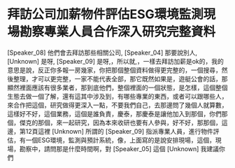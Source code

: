 # 拜訪公司加薪物件評估ESG環境監測現場勘察專業人員合作深入研究完整資料

[Speaker_08] 他們會去拜訪那些相關公司,
[Speaker_04] 那要說別人,
[Unknown] 是呀,
[Speaker_09] 是呀,，所以就,，一樣去拜訪加薪是ok的，我的意思是說，反正你多報一房幾家，你把那個整個資料做得更完整的，一個搜尋，然後整理，才可以更完整，一家不能代表全部，那它既然如果是，遊艇公會的話，那顯然裡面應該有很多業者，那到底他們，整個裡面的一個狀態，是怎樣，這個整個生態去做一個了解，還有這其中涉及到，有哪些專業的東西，或者可以跟哪些人，來合作把這個，研究做得更深入一點，不要我們自己，去那邊問了幾個人就算數，這樣好不好，這個業務，這個是誰負責，慶泰，那慶泰是讓他加入到那個，你們那個，傑克的那個，來一起研究，因為本來收研也要有人參與，好不好，那那個，這邊，第12頁這裡
[Unknown] 所謂的
[Speaker_09] 指派專業人員，進行物件評估，有一個ESG環境，監測與預計系統，像，上面寫的是說安排現場，這個，現場，勘察中，請問那是什麼時間啊，對
[Speaker_05] 這個
[Unknown] 我建議你們